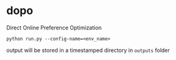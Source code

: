 # dopo
Direct Online Preference Optimization

```python run.py --config-name=<env_name>```

output will be stored in a timestamped directory in ```outputs``` folder
